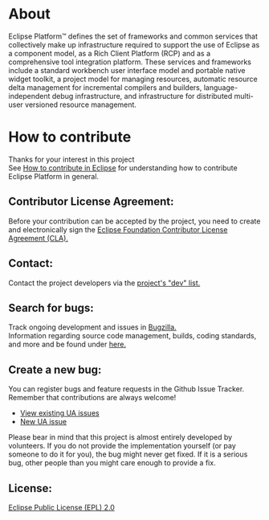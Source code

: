 # About
Eclipse Platform™ defines the set of frameworks and common services that collectively make up infrastructure required to support the use of Eclipse as a component model, as a Rich Client Platform (RCP) and as a comprehensive tool integration platform. 
These services and frameworks include a standard workbench user interface model and portable native widget toolkit, a project model for managing resources, automatic resource delta management for incremental compilers and builders, language-independent debug infrastructure, and infrastructure for distributed multi-user versioned resource management.

How to contribute
================
Thanks for your interest in this project<br>
See [How to contribute in Eclipse](https://github.com/eclipse-platform/.github/blob/main/CONTRIBUTING.md) for understanding how to contribute Eclipse Platform in general.

Contributor License Agreement:
------------------------------
Before your contribution can be accepted by the project, you need to create and electronically sign the [Eclipse Foundation Contributor License Agreement (CLA).](http://www.eclipse.org/legal/CLA.php)

Contact:
--------
Contact the project developers via the [project's "dev" list.](https://accounts.eclipse.org/mailing-list/platform-dev)

Search for bugs:
----------------
Track ongoing development and issues in [Bugzilla.](https://bugs.eclipse.org/bugs)<br>
Information regarding source code management, builds, coding standards, and more and be found under [here.](https://projects.eclipse.org/projects/eclipse.platform.ua/developer)

Create a new bug:
-----------------
You can register bugs and feature requests in the Github Issue Tracker. Remember that contributions are always welcome!
- [View existing UA issues](https://github.com/eclipse-platform/eclipse.platform.ua/issues)
- [New UA issue](https://github.com/eclipse-platform/eclipse.platform.ua/issues/new)

Please bear in mind that this project is almost entirely developed by volunteers. If you do not provide the implementation yourself (or pay someone to do it for you), the bug might never get fixed. If it is a serious bug, other people than you might care enough to provide a fix.

License:
-----------------
[Eclipse Public License (EPL) 2.0](https://www.eclipse.org/legal/epl-2.0/)
